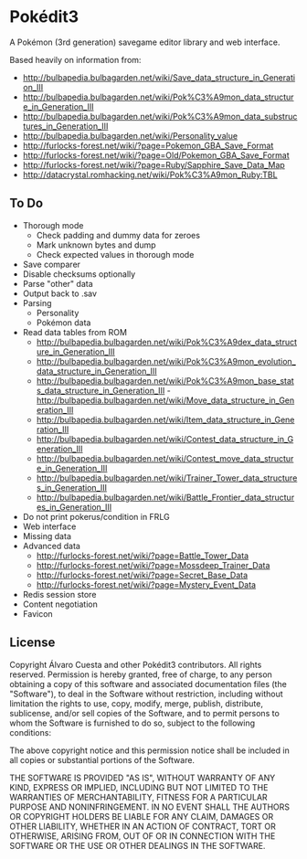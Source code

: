 # Pokédit3

A Pokémon (3rd generation) savegame editor library and web interface.

Based heavily on information from:

- http://bulbapedia.bulbagarden.net/wiki/Save_data_structure_in_Generation_III
- http://bulbapedia.bulbagarden.net/wiki/Pok%C3%A9mon_data_structure_in_Generation_III
- http://bulbapedia.bulbagarden.net/wiki/Pok%C3%A9mon_data_substructures_in_Generation_III
- http://bulbapedia.bulbagarden.net/wiki/Personality_value
- http://furlocks-forest.net/wiki/?page=Pokemon_GBA_Save_Format
- http://furlocks-forest.net/wiki/?page=Old/Pokemon_GBA_Save_Format
- http://furlocks-forest.net/wiki/?page=Ruby/Sapphire_Save_Data_Map
- http://datacrystal.romhacking.net/wiki/Pok%C3%A9mon_Ruby:TBL

## To Do

- Thorough mode
  - Check padding and dummy data for zeroes
  - Mark unknown bytes and dump
  - Check expected values in thorough mode
- Save comparer
- Disable checksums optionally
- Parse "other" data
- Output back to .sav
- Parsing
  - Personality
  - Pokémon data
- Read data tables from ROM
  - http://bulbapedia.bulbagarden.net/wiki/Pok%C3%A9dex_data_structure_in_Generation_III
  - http://bulbapedia.bulbagarden.net/wiki/Pok%C3%A9mon_evolution_data_structure_in_Generation_III
  - http://bulbapedia.bulbagarden.net/wiki/Pok%C3%A9mon_base_stats_data_structure_in_Generation_III  - http://bulbapedia.bulbagarden.net/wiki/Move_data_structure_in_Generation_III
  - http://bulbapedia.bulbagarden.net/wiki/Item_data_structure_in_Generation_III
  - http://bulbapedia.bulbagarden.net/wiki/Contest_data_structure_in_Generation_III
  - http://bulbapedia.bulbagarden.net/wiki/Contest_move_data_structure_in_Generation_III
  - http://bulbapedia.bulbagarden.net/wiki/Trainer_Tower_data_structures_in_Generation_III
  - http://bulbapedia.bulbagarden.net/wiki/Battle_Frontier_data_structures_in_Generation_III
- Do not print pokerus/condition in FRLG
- Web interface
- Missing data
- Advanced data
  - http://furlocks-forest.net/wiki/?page=Battle_Tower_Data
  - http://furlocks-forest.net/wiki/?page=Mossdeep_Trainer_Data
  - http://furlocks-forest.net/wiki/?page=Secret_Base_Data
  - http://furlocks-forest.net/wiki/?page=Mystery_Event_Data
- Redis session store
- Content negotiation
- Favicon

## License

Copyright Álvaro Cuesta and other Pokédit3 contributors. All rights reserved.
Permission is hereby granted, free of charge, to any person obtaining a copy
of this software and associated documentation files (the "Software"), to
deal in the Software without restriction, including without limitation the
rights to use, copy, modify, merge, publish, distribute, sublicense, and/or
sell copies of the Software, and to permit persons to whom the Software is
furnished to do so, subject to the following conditions:

The above copyright notice and this permission notice shall be included in
all copies or substantial portions of the Software.

THE SOFTWARE IS PROVIDED "AS IS", WITHOUT WARRANTY OF ANY KIND, EXPRESS OR
IMPLIED, INCLUDING BUT NOT LIMITED TO THE WARRANTIES OF MERCHANTABILITY,
FITNESS FOR A PARTICULAR PURPOSE AND NONINFRINGEMENT. IN NO EVENT SHALL THE
AUTHORS OR COPYRIGHT HOLDERS BE LIABLE FOR ANY CLAIM, DAMAGES OR OTHER
LIABILITY, WHETHER IN AN ACTION OF CONTRACT, TORT OR OTHERWISE, ARISING
FROM, OUT OF OR IN CONNECTION WITH THE SOFTWARE OR THE USE OR OTHER DEALINGS
IN THE SOFTWARE.
